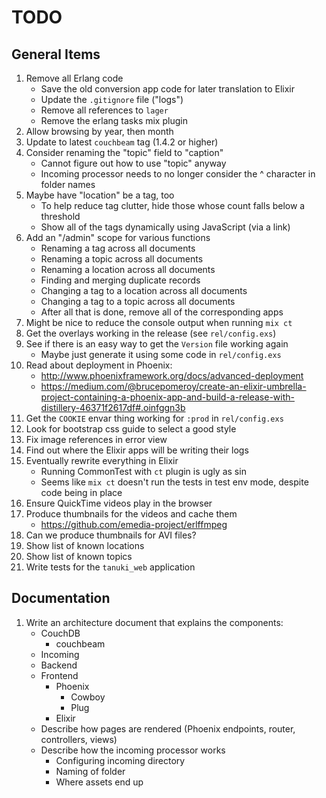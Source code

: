 # TODO

## General Items

1. Remove all Erlang code
    - Save the old conversion app code for later translation to Elixir
    - Update the `.gitignore` file ("logs")
    - Remove all references to `lager`
    - Remove the erlang tasks mix plugin
1. Allow browsing by year, then month
1. Update to latest `couchbeam` tag (1.4.2 or higher)
1. Consider renaming the "topic" field to "caption"
    - Cannot figure out how to use "topic" anyway
    - Incoming processor needs to no longer consider the ^ character in folder names
1. Maybe have "location" be a tag, too
    - To help reduce tag clutter, hide those whose count falls below a threshold
    - Show all of the tags dynamically using JavaScript (via a link)
1. Add an "/admin" scope for various functions
    - Renaming a tag across all documents
    - Renaming a topic across all documents
    - Renaming a location across all documents
    - Finding and merging duplicate records
    - Changing a tag to a location across all documents
    - Changing a tag to a topic across all documents
    - After all that is done, remove all of the corresponding apps
1. Might be nice to reduce the console output when running `mix ct`
1. Get the overlays working in the release (see `rel/config.exs`)
1. See if there is an easy way to get the `Version` file working again
    - Maybe just generate it using some code in `rel/config.exs`
1. Read about deployment in Phoenix:
    - http://www.phoenixframework.org/docs/advanced-deployment
    - https://medium.com/@brucepomeroy/create-an-elixir-umbrella-project-containing-a-phoenix-app-and-build-a-release-with-distillery-46371f2617df#.oinfggn3b
1. Get the `COOKIE` envar thing working for `:prod` in `rel/config.exs`
1. Look for bootstrap css guide to select a good style
1. Fix image references in error view
1. Find out where the Elixir apps will be writing their logs
1. Eventually rewrite everything in Elixir
    - Running CommonTest with `ct` plugin is ugly as sin
    - Seems like `mix ct` doesn't run the tests in test env mode, despite code being in place
1. Ensure QuickTime videos play in the browser
1. Produce thumbnails for the videos and cache them
    * https://github.com/emedia-project/erlffmpeg
1. Can we produce thumbnails for AVI files?
1. Show list of known locations
1. Show list of known topics
1. Write tests for the `tanuki_web` application

## Documentation

1. Write an architecture document that explains the components:
    * CouchDB
        - couchbeam
    * Incoming
    * Backend
    * Frontend
        - Phoenix
            + Cowboy
            + Plug
        - Elixir
    * Describe how pages are rendered (Phoenix endpoints, router, controllers, views)
    * Describe how the incoming processor works
        - Configuring incoming directory
        - Naming of folder
        - Where assets end up
